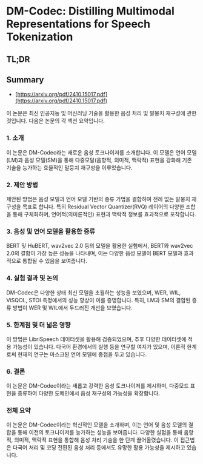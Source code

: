 # DM-Codec: Distilling Multimodal Representations for Speech Tokenization
## TL;DR
## Summary
- [https://arxiv.org/pdf/2410.15017.pdf](https://arxiv.org/pdf/2410.15017.pdf)

이 논문은 최신 인공지능 및 머신러닝 기술을 활용한 음성 처리 및 말뭉치 재구성에 관한 것입니다. 다음은 논문의 각 섹션 요약입니다.

### 1. 소개
이 논문은 DM-Codec라는 새로운 음성 토크나이저를 소개합니다. 이 모델은 언어 모델(LM)과 음성 모델(SM)을 통해 다중모달(음향적, 의미적, 맥락적) 표현을 강화해 기존 기술을 능가하는 효율적인 말뭉치 재구성을 이루었습니다.

### 2. 제안 방법
제안된 방법은 음성 모델과 언어 모델 기반의 증류 기법을 결합하여 전례 없는 말뭉치 재구성을 목표로 합니다. 특히 Residual Vector Quantizer(RVQ) 레이어의 다양한 조합을 통해 구체화하며, 언어적(의미론적인) 표현과 맥락적 정보를 효과적으로 포착합니다.

### 3. 음성 및 언어 모델을 활용한 증류
BERT 및 HuBERT, wav2vec 2.0 등의 모델을 활용한 실험에서, BERT와 wav2vec 2.0의 결합이 가장 높은 성능을 나타내며, 이는 다양한 음성 모델이 BERT 모델과 효과적으로 통합될 수 있음을 보여줍니다.

### 4. 실험 결과 및 논의
DM-Codec은 다양한 상태 최신 모델을 초월하는 성능을 보였으며, WER, WIL, ViSQOL, STOI 측정에서의 성능 향상이 이를 증명합니다. 특히, LM과 SM의 결합된 증류 방법이 WER 및 WIL에서 두드러진 개선을 보였습니다.

### 5. 한계점 및 더 넓은 영향
이 방법은 LibriSpeech 데이터셋을 활용해 검증되었으며, 추후 다양한 데이터셋에 적용 가능성이 있습니다. 다국어 환경에서의 실행 등을 연구할 여지가 있으며, 이론적 한계로써 현재의 연구는 마스크된 언어 모델에 중점을 두고 있습니다.

### 6. 결론
이 논문은 DM-Codec이라는 새롭고 강력한 음성 토크나이저를 제시하며, 다중모드 표현을 증류하여 다양한 도메인에서 음성 재구성의 가능성을 확장합니다.

### 전체 요약
이 논문은 DM-Codec이라는 혁신적인 모델을 소개하며, 이는 언어 및 음성 모델의 결합을 통해 이전의 토크나이저를 능가하는 성능을 보여줍니다. 다양한 실험을 통해 음향적, 의미적, 맥락적 표현을 통합해 음성 처리 기술을 한 단계 끌어올렸습니다. 이 접근법은 다국어 처리 및 코딩 전환된 음성 처리 등에서도 유망한 활용 가능성을 제시하고 있습니다.